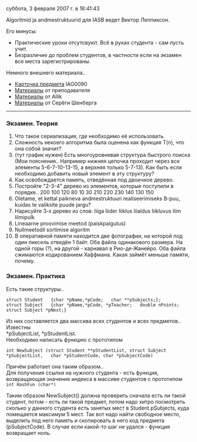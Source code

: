 суббота, 3 февраля 2007 г. в 16:41:43

Algoritmid ja andmestruktuurid для IASB ведет Виктор Леппиксон.

Его минусы:

- Практические уроки отсутсвуют. Всё в руках студента - сам пусть учит.
- Безразличие до проблем студентов, в частности если на экзамен все места зарегистрированы.

Немного внешнего материала..

- [Карточка предмета](http://ar.va.ttu.ee/v/v/p/ois.aaine_02m.vaata?AINEKESE_ID=30878&V=3) IAG0090
- [Материалы](http://www.tud.ttu.ee/material/leppikson/) от преподавателя
- [Материалы](http://www.tud.ttu.ee/material/kallik/C/) от Allik
- [Материалы](http://www.tud.ttu.ee/~t001830/c_prog.zip) от Серёги Шенберга

---

### Экзамен. Теория  

1. Что такое сериализация, где необходимо её использовать.
2. Сложность некоего алгоритма была оценена как функция T(n), что она собой значит?
3. (тут график нужен) Есть многоуровневая структура быстрого поиска (Мои пояснения.. Например нижняя цепочка проходит через все элементы 5-6-7-10-13-15, а верхняя только 5-7-13). Как быть если необходимо добавить новый элемент в эту структуру?
4. Как освобождается память, отведённая под двоичное дерево.
5. Постройте "2-3-4" дерево из элементов, которые поступили в порядке.. 200 100 120 80 10 30 210 220 230 140 130 150
6. Oletame, et kettal paikneva andmestruktuuri realiseerimiseks B-puu, kuidas te valiksite puude jargu?
7. Нарисуйте 3-х дерево из слов: liiga liider liiklus liialdus liikluvus liim liimipulk
8. Lineaarne proovimise meetod (paiskpaigutus)
9. Nullmeetodil sortimise algoritm
10. В оперативной памяти находится две фотографии, на которой под один пиксель отведён 1 байт. Оба файла одинакового размера. На одной горы (?), на другой - карнавал в Рио-де-Жанейро. Оба файла сжимаются кодированием Хаффмана. Какая займёт меньше памяти, почему.

### Экзамен. Практика

Есть такие структуры..

`struct Student   {char *pName,*pCode;   char **pSubjects;};      struct Subject   {char *pName,*pCode, *pTeacher;   double nPoints;   struct Subject *pNext;}`

Из них составляется два массива всех студентов и всех предметов.. Известны  
*pSubjectList, *pStudentList.  
Необходимо написать функцию с прототипом

`int NewSubject (struct Student **pStudentList, struct Subject *pSubjectList,   char *pStudentCode, char *pSubjectCode)`

Причём работает она таким образом..  
Для получения ссылки на нужного студента - есть функция, возвращающая значение индекса в массиве студентов с прототипом  
`int HashFun (char*)`

Таким образом NewSubject() должна проверить сначала есть ли такой студент, потом - есть ли такой предмет, потом надо хитро посмотреть сколько у данного студента есть занятых мест в Student.pSubjects, куда помещается максимум 5 мест. Так вот надо найти свободное место, выделить под него память и скопировать в него код предмета (pSubjectCode). В случае если какой-то шаг не удался - функция возвращает ноль.